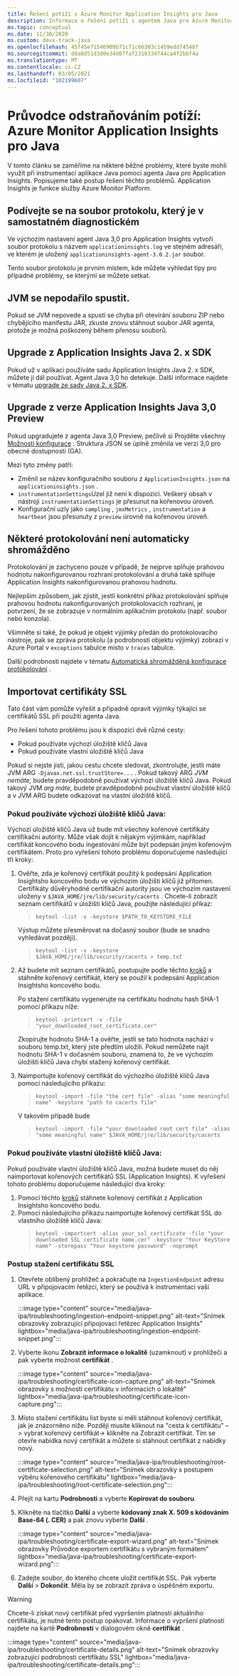 ```yaml
---
title: Řešení potíží s Azure Monitor Application Insights pro Java
description: Informace o řešení potíží s agentem Java pro Azure Monitor Application Insights
ms.topic: conceptual
ms.date: 11/30/2020
ms.custom: devx-track-java
ms.openlocfilehash: 45f45e71546909b71c71c66303c1459edd74548f
ms.sourcegitcommit: dda0d51d3d0e34d07faf231033d744ca4f2bbf4a
ms.translationtype: MT
ms.contentlocale: cs-CZ
ms.lasthandoff: 03/05/2021
ms.locfileid: "102199607"
---
```

# <a name="troubleshooting-guide-azure-monitor-application-insights-for-java"></a>Průvodce odstraňováním potíží: Azure Monitor Application Insights pro Java

V tomto článku se zaměříme na některé běžné problémy, které byste mohli využít při instrumentaci aplikace Java pomocí agenta Java pro Application Insights. Popisujeme také postup řešení těchto problémů. Application Insights je funkce služby Azure Monitor Platform.

## <a name="check-the-self-diagnostic-log-file"></a>Podívejte se na soubor protokolu, který je v samostatném diagnostickém

Ve výchozím nastavení agent Java 3,0 pro Application Insights vytvoří soubor protokolu s názvem `applicationinsights.log` ve stejném adresáři, ve kterém je uložený `applicationinsights-agent-3.0.2.jar` soubor.

Tento soubor protokolu je prvním místem, kde můžete vyhledat tipy pro případné problémy, se kterými se můžete setkat.

## <a name="jvm-fails-to-start"></a>JVM se nepodařilo spustit.

Pokud se JVM nepovede a spustí se chyba při otevírání souboru ZIP nebo chybějícího manifestu JAR, zkuste znovu stáhnout soubor JAR agenta, protože je možná poškozený během přenosu souborů.

## <a name="upgrade-from-the-application-insights-java-2x-sdk"></a>Upgrade z Application Insights Java 2. x SDK

Pokud už v aplikaci používáte sadu Application Insights Java 2. x SDK, můžete ji dál používat. Agent Java 3,0 ho detekuje. Další informace najdete v tématu [upgrade ze sady Java 2. x SDK](./java-standalone-upgrade-from-2x.md).

## <a name="upgrade-from-application-insights-java-30-preview"></a>Upgrade z verze Application Insights Java 3,0 Preview

Pokud upgradujete z agenta Java 3,0 Preview, pečlivě si Projděte všechny [Možnosti konfigurace](./java-standalone-config.md) . Struktura JSON se úplně změnila ve verzi 3,0 pro obecné dostupnosti (GA).

Mezi tyto změny patří:

-  Změnil se název konfiguračního souboru z `ApplicationInsights.json` na `applicationinsights.json` .
-  `instrumentationSettings`Uzel již není k dispozici. Veškerý obsah v nástroji `instrumentationSettings` je přesunut na kořenovou úroveň. 
-  Konfigurační uzly jako `sampling` , `jmxMetrics` , `instrumentation` a `heartbeat` jsou přesunuty z `preview` úrovně na kořenovou úroveň.

## <a name="some-logging-is-not-auto-collected"></a>Některé protokolování není automaticky shromážděno

Protokolování je zachyceno pouze v případě, že nejprve splňuje prahovou hodnotu nakonfigurovanou rozhraní protokolování a druhá také splňuje Application Insights nakonfigurovanou prahovou hodnotu.

Nejlepším způsobem, jak zjistit, jestli konkrétní příkaz protokolování splňuje prahovou hodnotu nakonfigurovaných protokolovacích rozhraní, je potvrzení, že se zobrazuje v normálním aplikačním protokolu (např. soubor nebo konzola).

Všimněte si také, že pokud je objekt výjimky předán do protokolovacího nástroje, pak se zpráva protokolu (a podrobnosti objektu výjimky) zobrazí v Azure Portal v `exceptions` tabulce místo v `traces` tabulce.

Další podrobnosti najdete v tématu [Automatická shromážděná konfigurace protokolování](./java-standalone-config.md#auto-collected-logging) .

## <a name="import-ssl-certificates"></a>Importovat certifikáty SSL

Tato část vám pomůže vyřešit a případně opravit výjimky týkající se certifikátů SSL při použití agenta Java.

Pro řešení tohoto problému jsou k dispozici dvě různé cesty:
* Pokud používáte výchozí úložiště klíčů Java
* Pokud používáte vlastní úložiště klíčů Java

Pokud si nejste jisti, jakou cestu chcete sledovat, zkontrolujte, jestli máte JVM ARG `-Djavax.net.ssl.trustStore=...` .
Pokud takový ARG _JVM nemáte,_ budete pravděpodobně používat výchozí úložiště klíčů Java.
Pokud takový JVM _arg máte,_ budete pravděpodobně používat vlastní úložiště klíčů a v JVM ARG budete odkazovat na vlastní úložiště klíčů.

### <a name="if-using-the-default-java-keystore"></a>Pokud používáte výchozí úložiště klíčů Java:

Výchozí úložiště klíčů Java už bude mít všechny kořenové certifikáty certifikační autority. Může však dojít k nějakým výjimkám, například certifikát koncového bodu ingestování může být podepsán jiným kořenovým certifikátem. Proto pro vyřešení tohoto problému doporučujeme následující tři kroky:

1.  Ověřte, zda je kořenový certifikát použitý k podepsání Application Insightsho koncového bodu ve výchozím úložišti klíčů již přítomen. Certifikáty důvěryhodné certifikační autority jsou ve výchozím nastavení uloženy v `$JAVA_HOME/jre/lib/security/cacerts` . Chcete-li zobrazit seznam certifikátů v úložišti klíčů Java, použijte následující příkaz:
    > `keytool -list -v -keystore $PATH_TO_KEYSTORE_FILE`
 
    Výstup můžete přesměrovat na dočasný soubor (bude se snadno vyhledávat později).
    > `keytool -list -v -keystore $JAVA_HOME/jre/lib/security/cacerts > temp.txt`

2. Až budete mít seznam certifikátů, postupujte podle těchto [kroků](#steps-to-download-ssl-certificate) a stáhněte kořenový certifikát, který se použil k podepsání Application Insightsho koncového bodu.

    Po stažení certifikátu vygenerujte na certifikátu hodnotu hash SHA-1 pomocí příkazu níže:
    > `keytool -printcert -v -file "your_downloaded_root_certificate.cer"`
 
    Zkopírujte hodnotu SHA-1 a ověřte, jestli se tato hodnota nachází v souboru temp.txt, který jste předtím uložili.  Pokud nemůžete najít hodnotu SHA-1 v dočasném souboru, znamená to, že ve výchozím úložišti klíčů Java chybí stažený kořenový certifikát.


3. Naimportujte kořenový certifikát do výchozího úložiště klíčů Java pomocí následujícího příkazu:
    >   `keytool -import -file "the cert file" -alias "some meaningful name" -keystore "path to cacerts file"`
 
    V takovém případě bude
 
    > `keytool -import -file "your downloaded root cert file" -alias "some meaningful name" $JAVA_HOME/jre/lib/security/cacerts`


### <a name="if-using-a-custom-java-keystore"></a>Pokud používáte vlastní úložiště klíčů Java:

Pokud používáte vlastní úložiště klíčů Java, možná budete muset do něj naimportovat kořenových certifikátů SSL (Application Insights).
K vyřešení tohoto problému doporučujeme následující dva kroky:
1. Pomocí těchto [kroků](#steps-to-download-ssl-certificate) stáhnete kořenový certifikát z Application Insightsho koncového bodu.
2. Pomocí následujícího příkazu naimportujte kořenový certifikát SSL do vlastního úložiště klíčů Java:
    > `keytool -importcert -alias your_ssl_certificate -file "your downloaded SSL certificate name.cer" -keystore "Your KeyStore name" -storepass "Your keystore password" -noprompt`

### <a name="steps-to-download-ssl-certificate"></a>Postup stažení certifikátu SSL

1.  Otevřete oblíbený prohlížeč a pokračujte na `IngestionEndpoint` adresu URL v připojovacím řetězci, který se používá k instrumentaci vaší aplikace.

    :::image type="content" source="media/java-ipa/troubleshooting/ingestion-endpoint-snippet.png" alt-text="Snímek obrazovky zobrazující připojovací řetězec Application Insights" lightbox="media/java-ipa/troubleshooting/ingestion-endpoint-snippet.png":::

2.  Vyberte ikonu **Zobrazit informace o lokalitě** (uzamknout) v prohlížeči a pak vyberte možnost **certifikát** .

    :::image type="content" source="media/java-ipa/troubleshooting/certificate-icon-capture.png" alt-text="Snímek obrazovky s možností certifikátu v informacích o lokalitě" lightbox="media/java-ipa/troubleshooting/certificate-icon-capture.png":::

3.  Místo stažení certifikátu list byste si měli stáhnout kořenový certifikát, jak je znázorněno níže. Později musíte kliknout na "cesta k certifikátu" – > vybrat kořenový certifikát-> klikněte na Zobrazit certifikát. Tím se otevře nabídka nový certifikát a můžete si stáhnout certifikát z nabídky nový.

    :::image type="content" source="media/java-ipa/troubleshooting/root-certificate-selection.png" alt-text="Snímek obrazovky s postupem výběru kořenového certifikátu" lightbox="media/java-ipa/troubleshooting/root-certificate-selection.png":::

4.  Přejít na kartu **Podrobnosti** a vyberte **Kopírovat do souboru**.
5.  Klikněte na tlačítko **Další** a vyberte **kódovaný znak X. 509 s kódováním Base-64 (. CER)** a pak znovu vyberte **Další** .

    :::image type="content" source="media/java-ipa/troubleshooting/certificate-export-wizard.png" alt-text="Snímek obrazovky Průvodce exportem certifikátu s vybraným formátem" lightbox="media/java-ipa/troubleshooting/certificate-export-wizard.png":::

6.  Zadejte soubor, do kterého chcete uložit certifikát SSL. Pak vyberte **Další**  >  **Dokončit**. Měla by se zobrazit zpráva o úspěšném exportu.

> [!WARNING]
> Chcete-li získat nový certifikát před vypršením platnosti aktuálního certifikátu, je nutné tento postup opakovat. Informace o vypršení platnosti najdete na kartě **Podrobnosti** v dialogovém okně **certifikát** .
>
> :::image type="content" source="media/java-ipa/troubleshooting/certificate-details.png" alt-text="Snímek obrazovky zobrazující podrobnosti certifikátu SSL" lightbox="media/java-ipa/troubleshooting/certificate-details.png":::

